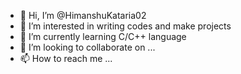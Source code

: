 - 👋 Hi, I’m @HimanshuKataria02
- 👀 I’m interested in writing codes and make projects
- 🌱 I’m currently learning C/C++ language
- 💞️ I’m looking to collaborate on ...
- 📫 How to reach me ...

<!---
HimanshuKataria02/HimanshuKataria02 is a ✨ special ✨ repository because its `README.md` (this file) appears on your GitHub profile.
You can click the Preview link to take a look at your changes.
--->
